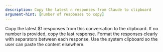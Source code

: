 ```yaml
---
description: Copy the latest n responses from Claude to clipboard
argument-hint: [number of responses to copy]
---
```

Copy the latest $1 responses from this conversation to the clipboard. If no number is provided, copy the last response. Format the responses clearly with separators between each response. Use the system clipboard so the user can paste the content elsewhere.
